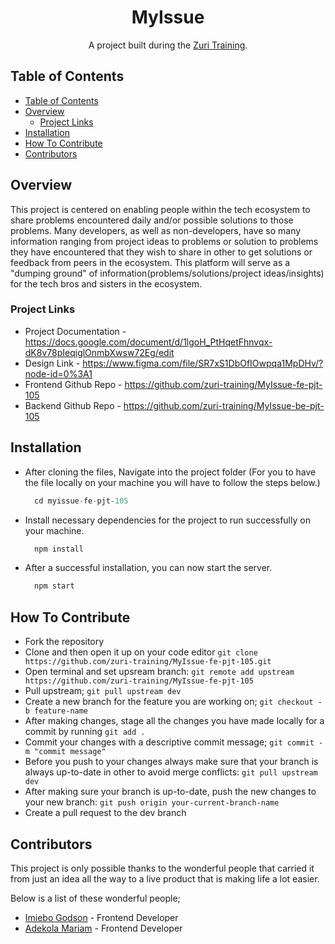 <h1 align="center">MyIssue</h1>

<div align="center">
   A project built during the  <a href="https://training.zuri.team/" target="_blank">Zuri Training</a>.
</div>

<!-- <div align="center">
  <h3>
    <span> | </span>
    <a href="">
      Demo
    </a>
    <span> | </span>
  </h3>
</div> -->

<!-- TABLE OF CONTENTS -->

## Table of Contents

- [Table of Contents](#table-of-contents)
- [Overview](#overview)
  - [Project Links](#project-links)
- [Installation](#installation)
- [How To Contribute](#how-to-contribute)
- [Contributors](#contributors)

<!-- OVERVIEW -->

## Overview

<!-- ![screenshot](https://github.com/ImieboGodson/DevChallenges-checkout-page/blob/master/resources/images/checkout-page%20desktop-view.png) -->

This project is centered on enabling people within the tech ecosystem to share problems encountered daily and/or possible solutions to those problems. Many developers, as well as non-developers, have so many information ranging from project ideas to problems or solution to problems they have encountered that they wish to share in other to get solutions or feedback from peers in the ecosystem. This platform will serve as a "dumping ground" of information(problems/solutions/project ideas/insights) for the tech bros and sisters in the ecosystem.


<!-- PROJECT LINKS -->
### Project Links

- Project Documentation - https://docs.google.com/document/d/1lgoH_PtHqetFhnvqx-dK8v78pIeqiglOnmbXwsw72Eg/edit
- Design Link - https://www.figma.com/file/SR7xS1DbOfIOwpqa1MpDHv/?node-id=0%3A1
- Frontend Github Repo - https://github.com/zuri-training/MyIssue-fe-pjt-105
- Backend Github Repo - https://github.com/zuri-training/MyIssue-be-pjt-105



<!-- INSTALLATION -->
## Installation

- After cloning the files, Navigate into the project folder (For you to have the file locally on your machine you will have to follow the steps below.)
  ```javascript
    cd myissue-fe-pjt-105
  ```

- Install necessary dependencies for the project to run successfully on your machine.
  ```javascript
    npm install
  ```

- After a successful installation, you can now start the server.
  ```javascript
    npm start
  ```


<!-- HOW TO CONTRIBUTE -->
## How To Contribute

- Fork the repository
- Clone and then open it up on your code editor `git clone https://github.com/zuri-training/MyIssue-fe-pjt-105.git`
- Open terminal and set upsream branch: `git remote add upstream https://github.com/zuri-training/MyIssue-fe-pjt-105`
- Pull upstream; `git pull upstream dev`
- Create a new branch for the feature you are working on; `git checkout -b feature-name`
- After making changes, stage all the changes you have made locally for a commit by running `git add .`
- Commit your changes with a descriptive commit message; `git commit -m "commit message"`
- Before you push to your changes always make sure that your branch is always up-to-date in other to avoid merge conflicts: `git pull upstream dev`
- After making sure your branch is up-to-date, push the new changes to your new branch: `git push origin your-current-branch-name`
- Create a pull request to the dev branch


<!-- CONTRIBUTORS -->
## Contributors

This project is only possible thanks to the wonderful people that carried it from just an idea all the way to a live product that is making life a lot easier.

Below is a list of these wonderful people;

- [Imiebo Godson](https://github.com/ImieboGodson) - Frontend Developer
- [Adekola Mariam](https://github.com/Marrockx) - Frontend Developer


